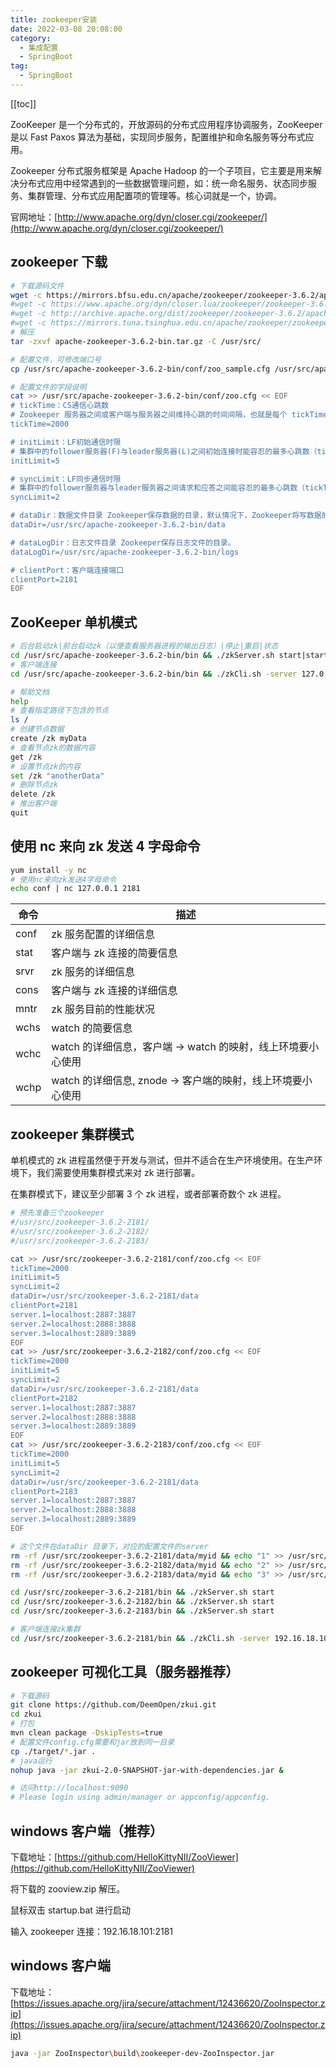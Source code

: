 ```yaml
---
title: zookeeper安装
date: 2022-03-08 20:08:00
category: 
  - 集成配置
  - SpringBoot
tag: 
  - SpringBoot
---
```


<!-- more -->

[[toc]]

ZooKeeper 是一个分布式的，开放源码的分布式应用程序协调服务，ZooKeeper 是以 Fast Paxos 算法为基础，实现同步服务，配置维护和命名服务等分布式应用。

Zookeeper 分布式服务框架是 Apache Hadoop 的一个子项目，它主要是用来解决分布式应用中经常遇到的一些数据管理问题，如：统一命名服务、状态同步服务、集群管理、分布式应用配置项的管理等。核心词就是一个，协调。

官网地址：[http://www.apache.org/dyn/closer.cgi/zookeeper/](http://www.apache.org/dyn/closer.cgi/zookeeper/)

<!-- more -->

## zookeeper 下载

```bash
# 下载源码文件
wget -c https://mirrors.bfsu.edu.cn/apache/zookeeper/zookeeper-3.6.2/apache-zookeeper-3.6.2-bin.tar.gz
#wget -c https://www.apache.org/dyn/closer.lua/zookeeper/zookeeper-3.6.2/apache-zookeeper-3.6.2-bin.tar.gz
#wget -c http://archive.apache.org/dist/zookeeper/zookeeper-3.6.2/apache-zookeeper-3.6.2-bin.tar.gz
#wget -c https://mirrors.tuna.tsinghua.edu.cn/apache/zookeeper/zookeeper-3.6.2/apache-zookeeper-3.6.2-bin.tar.gz
# 解压
tar -zxvf apache-zookeeper-3.6.2-bin.tar.gz -C /usr/src/

# 配置文件，可修改端口号
cp /usr/src/apache-zookeeper-3.6.2-bin/conf/zoo_sample.cfg /usr/src/apache-zookeeper-3.6.2-bin/conf/zoo.cfg

# 配置文件的字段说明
cat >> /usr/src/apache-zookeeper-3.6.2-bin/conf/zoo.cfg << EOF
# tickTime：CS通信心跳数
# Zookeeper 服务器之间或客户端与服务器之间维持心跳的时间间隔，也就是每个 tickTime 时间就会发送一个心跳。tickTime以毫秒为单位。
tickTime=2000

# initLimit：LF初始通信时限
# 集群中的follower服务器(F)与leader服务器(L)之间初始连接时能容忍的最多心跳数（tickTime的数量）。
initLimit=5

# syncLimit：LF同步通信时限
# 集群中的follower服务器与leader服务器之间请求和应答之间能容忍的最多心跳数（tickTime的数量）。
syncLimit=2

# dataDir：数据文件目录 Zookeeper保存数据的目录，默认情况下，Zookeeper将写数据的日志文件也保存在这个目录里。
dataDir=/usr/src/apache-zookeeper-3.6.2-bin/data

# dataLogDir：日志文件目录 Zookeeper保存日志文件的目录。
dataLogDir=/usr/src/apache-zookeeper-3.6.2-bin/logs

# clientPort：客户端连接端口
clientPort=2181
EOF
```

## ZooKeeper 单机模式

```bash
# 后台启动zk|前台启动zk（以便查看服务器进程的输出日志）|停止|重启|状态
cd /usr/src/apache-zookeeper-3.6.2-bin/bin && ./zkServer.sh start|start-foreground|stop|restart|status
# 客户端连接
cd /usr/src/apache-zookeeper-3.6.2-bin/bin && ./zkCli.sh -server 127.0.0.1:2181

# 帮助文档
help
# 查看指定路径下包含的节点
ls /
# 创建节点数据
create /zk myData
# 查看节点zk的数据内容
get /zk
# 设置节点zk的内容
set /zk "anotherData"
# 删除节点zk
delete /zk
# 推出客户端
quit
```

## 使用 nc 来向 zk 发送 4 字母命令

```bash
yum install -y nc
# 使用nc来向zk发送4字母命令
echo conf | nc 127.0.0.1 2181
```

| 命令 | 描述                                                         |
| ---- | ------------------------------------------------------------ |
| conf | zk 服务配置的详细信息                                        |
| stat | 客户端与 zk 连接的简要信息                                   |
| srvr | zk 服务的详细信息                                            |
| cons | 客户端与 zk 连接的详细信息                                   |
| mntr | zk 服务目前的性能状况                                        |
| wchs | watch 的简要信息                                             |
| wchc | watch 的详细信息，客户端 -> watch 的映射，线上环境要小心使用 |
| wchp | watch 的详细信息, znode -> 客户端的映射，线上环境要小心使用  |

## zookeeper 集群模式

单机模式的 zk 进程虽然便于开发与测试，但并不适合在生产环境使用。在生产环境下，我们需要使用集群模式来对 zk 进行部署。

在集群模式下，建议至少部署 3 个 zk 进程，或者部署奇数个 zk 进程。

```bash
# 预先准备三个zookeeper
#/usr/src/zookeeper-3.6.2-2181/
#/usr/src/zookeeper-3.6.2-2182/
#/usr/src/zookeeper-3.6.2-2183/

cat >> /usr/src/zookeeper-3.6.2-2181/conf/zoo.cfg << EOF
tickTime=2000
initLimit=5
syncLimit=2
dataDir=/usr/src/zookeeper-3.6.2-2181/data
clientPort=2181
server.1=localhost:2887:3887
server.2=localhost:2888:3888
server.3=localhost:2889:3889
EOF
cat >> /usr/src/zookeeper-3.6.2-2182/conf/zoo.cfg << EOF
tickTime=2000
initLimit=5
syncLimit=2
dataDir=/usr/src/zookeeper-3.6.2-2181/data
clientPort=2182
server.1=localhost:2887:3887
server.2=localhost:2888:3888
server.3=localhost:2889:3889
EOF
cat >> /usr/src/zookeeper-3.6.2-2183/conf/zoo.cfg << EOF
tickTime=2000
initLimit=5
syncLimit=2
dataDir=/usr/src/zookeeper-3.6.2-2181/data
clientPort=2183
server.1=localhost:2887:3887
server.2=localhost:2888:3888
server.3=localhost:2889:3889
EOF

# 这个文件在dataDir 目录下，对应的配置文件的server
rm -rf /usr/src/zookeeper-3.6.2-2181/data/myid && echo "1" >> /usr/src/zookeeper-3.6.2-2181/data/myid
rm -rf /usr/src/zookeeper-3.6.2-2182/data/myid && echo "2" >> /usr/src/zookeeper-3.6.2-2182/data/myid
rm -rf /usr/src/zookeeper-3.6.2-2183/data/myid && echo "3" >> /usr/src/zookeeper-3.6.2-2183/data/myid

cd /usr/src/zookeeper-3.6.2-2181/bin && ./zkServer.sh start
cd /usr/src/zookeeper-3.6.2-2182/bin && ./zkServer.sh start
cd /usr/src/zookeeper-3.6.2-2183/bin && ./zkServer.sh start

# 客户端连接zk集群
cd /usr/src/zookeeper-3.6.2-2181/bin && ./zkCli.sh -server 192.16.18.101:2181,192.16.18.101:2182,192.16.18.101:2183
```

## zookeeper 可视化工具（服务器推荐）

```bash
# 下载源码
git clone https://github.com/DeemOpen/zkui.git
cd zkui
# 打包
mvn clean package -DskipTests=true
# 配置文件config.cfg需要和jar放到同一目录
cp ./target/*.jar .
# java运行
nohup java -jar zkui-2.0-SNAPSHOT-jar-with-dependencies.jar &

# 访问http://localhost:9090
# Please login using admin/manager or appconfig/appconfig.
```

## windows 客户端（推荐）

下载地址：[https://github.com/HelloKittyNII/ZooViewer](https://github.com/HelloKittyNII/ZooViewer)

将下载的 zooview.zip 解压。

鼠标双击 startup.bat 进行启动

输入 zookeeper 连接：192.16.18.101:2181

## windows 客户端

下载地址：[https://issues.apache.org/jira/secure/attachment/12436620/ZooInspector.zip](https://issues.apache.org/jira/secure/attachment/12436620/ZooInspector.zip)

```bash
java -jar ZooInspector\build\zookeeper-dev-ZooInspector.jar
```

